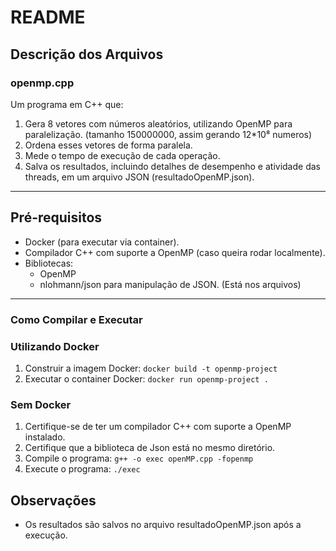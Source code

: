 # README

## Descrição dos Arquivos
### openmp.cpp
Um programa em C++ que:
1. Gera 8 vetores com números aleatórios, utilizando OpenMP para paralelização. (tamanho 150000000, assim gerando 12*10⁸ numeros)
2. Ordena esses vetores de forma paralela.
3. Mede o tempo de execução de cada operação.
4. Salva os resultados, incluindo detalhes de desempenho e atividade das threads, em um arquivo JSON (resultadoOpenMP.json).
---
## Pré-requisitos
- Docker (para executar via container).
- Compilador C++ com suporte a OpenMP (caso queira rodar localmente).
- Bibliotecas:
    - OpenMP
    - nlohmann/json para manipulação de JSON. (Está nos arquivos)
---
### Como Compilar e Executar
### Utilizando Docker
1. Construir a imagem Docker:
```docker build -t openmp-project```
2. Executar o container Docker:
```docker run openmp-project .```
### Sem Docker
1. Certifique-se de ter um compilador C++ com suporte a OpenMP instalado.
2. Certifique que a biblioteca de Json está no mesmo diretório.
3. Compile o programa:
``` g++ -o exec openMP.cpp -fopenmp    ```
4. Execute o programa:
```./exec```

## Observações
- Os resultados são salvos no arquivo resultadoOpenMP.json após a execução.
